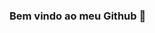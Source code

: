 ### Bem vindo ao meu Github 👋

<!--
**hitalojacome/hitalojacome** is a ✨ _special_ ✨ repository because its `README.md` (this file) appears on your GitHub profile.

Here are some ideas to get you started:

<link rel="stylesheet" href="https://cdn.jsdelivr.net/gh/devicons/devicon@v2.15.1/devicon.min.css">


- 🔭 I’m currently working on ...
- 🌱 I’m currently learning ...
- 👯 I’m looking to collaborate on ...
- 🤔 I’m looking for help with ...
- 💬 Ask me about ...
- 📫 How to reach me: ...
- 😄 Pronouns: ...
- ⚡ Fun fact: ...
-->
